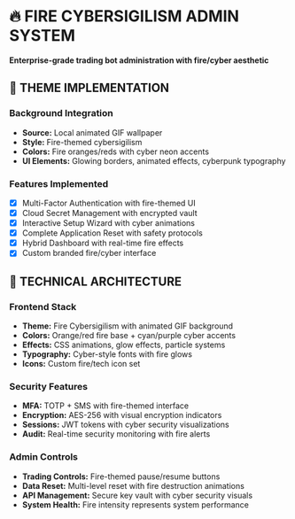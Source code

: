 # 🔥 FIRE CYBERSIGILISM ADMIN SYSTEM
**Enterprise-grade trading bot administration with fire/cyber aesthetic**

## 🎨 THEME IMPLEMENTATION

### Background Integration
- **Source:** Local animated GIF wallpaper
- **Style:** Fire-themed cybersigilism
- **Colors:** Fire oranges/reds with cyber neon accents
- **UI Elements:** Glowing borders, animated effects, cyberpunk typography

### Features Implemented
- [x] Multi-Factor Authentication with fire-themed UI
- [x] Cloud Secret Management with encrypted vault
- [x] Interactive Setup Wizard with cyber animations
- [x] Complete Application Reset with safety protocols
- [x] Hybrid Dashboard with real-time fire effects
- [x] Custom branded fire/cyber interface

## 🔧 TECHNICAL ARCHITECTURE

### Frontend Stack
- **Theme:** Fire Cybersigilism with animated GIF background
- **Colors:** Orange/red fire base + cyan/purple cyber accents
- **Effects:** CSS animations, glow effects, particle systems
- **Typography:** Cyber-style fonts with fire glows
- **Icons:** Custom fire/tech icon set

### Security Features
- **MFA:** TOTP + SMS with fire-themed interface
- **Encryption:** AES-256 with visual encryption indicators
- **Sessions:** JWT tokens with cyber security visualizations
- **Audit:** Real-time security monitoring with fire alerts

### Admin Controls
- **Trading Controls:** Fire-themed pause/resume buttons
- **Data Reset:** Multi-level reset with fire destruction animations
- **API Management:** Secure key vault with cyber security visuals
- **System Health:** Fire intensity represents system performance